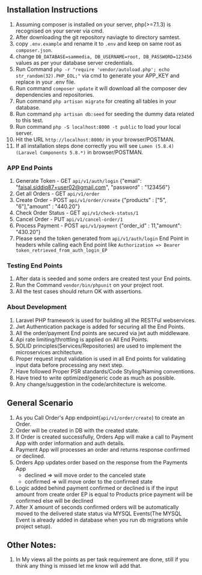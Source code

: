 ## Installation Instructions

1. Assuming composer is installed on your server, php(>=7.1.3) is recognised on your server via cmd. 
2. After downloading the git repository naviagte to directory samtest.
3. copy `.env.example` and rename it to `.env` and keep on same root as `composer.json`.
4. change `DB_DATABASE=sammedia, DB_USERNAME=root, DB_PASSWORD=123456` values as per your database server credentials.
5. Run Command `php -r "require 'vendor/autoload.php'; echo str_random(32).PHP_EOL;"` via cmd to generate your APP_KEY and replace in your .env file.
6. Run command `composer update` it will download all the composer dev dependencies and repositories.
7. Run command `php artisan migrate` for creating all tables in your database.
8. Run command `php artisan db:seed` for seeding the dummy data related to this test.
9. Run command `php -S localhost:8000 -t public` to load your local server.
10. Hit the URL `http://localhost:8000/` in your browser/POSTMAN.
11. If all installation steps done correctly you will see `Lumen (5.8.4) (Laravel Components 5.8.*)` in browser/POSTMAN.

### APP End Points

1. Generate Token - GET `api/v1/auth/login` {"email": "faisal.siddiq87+user02@gmail.com", "password" : "123456"}
2. Get all Orders - GET `api/v1/order`
3. Create Order   - POST `api/v1/order/create` {"products" : ["5", "6"],"amount" : "440.20"}
4. Check Order Status - GET `api/v1/check-status/1`
5. Cancel Order - PUT `api/v1/cancel-order/1`
6. Process Payment - POST `api/v1/payment` {"order_id" : 11,"amount": "430.20"}
7. Please send the token generated from `api/v1/auth/login` End Point in headers while calling each End point like
`Authorization => Bearer token_retrieved_from_auth_login_EP`

### Testing End Points

1. After data is seeded and some orders are created test your End points.
2. Run the Command `vendor/bin/phpunit` on your project root.
3. All the test cases should return OK with assertions.

### About Development

1. Laravel PHP framework is used for building all the RESTFul webservices.
2. Jwt Authentication package is added for securing all the End Points.
3. All the order/payment End points are secured via jwt auth middleware.
4. Api rate limiting/throttling is applied on All End Points.
5. SOLID principles(Services/Repositories) are used to implement the microservices architecture.
6. Proper request input validation is used in all End points for validating input data before processing any next step.
7. Have followed Proper PSR standards/Code Styling/Naming conventions.
8. Have tried to write optimized/generic code as much as possible.
9. Any change/suggestion in the code/architecture is welcome.

## General Scenario 

1. As you Call Order's App endpoint(`api/v1/order/create`) to create an Order.
2. Order will be created in DB with the created state.
3. If Order is created successfully, Orders App will make a call to Payment App with order information and auth details.
4. Payment App will processes an order and returns response confirmed or declined.
5. Orders App updates order based on the response from the Payments App
   * declined ⇒ will move order to the canceled state
   * confirmed ⇒ will move order to the confirmed state
6. Logic added behind payment confirmed or declined is if the input amount from create order EP is equal to Products price payment will be confirmed else will be declined
7. After X amount of seconds confirmed orders will be automatically moved to the delivered state status via MYSQL Events(The MYSQL Event is already added in database when you run db migrations while project setup).


## Other Notes:

1. In My views all the points as per task requirement are done, still if you think any thing is missed let me know will add that.
